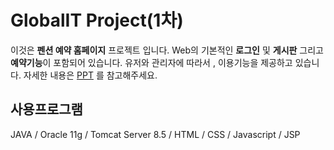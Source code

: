 # GlobalIT Project(1차)
이것은 **펜션 예약 홈페이지** 프로젝트 입니다.
Web의 기본적인 **로그인** 및 **게시판** 그리고 **예약기능**이 포함되어 있습니다.
유저와 관리자에 따라서 , 이용기능을 제공하고 있습니다.
자세한 내용은 [PPT](https://github.com/justyou78/GlobalIT_Project/blob/master/%ED%8E%9C%EC%85%98%20Project%20PPT(%EC%B5%9C%EC%A2%85%EB%B3%B8).pptx) 를 참고해주세요.
## 사용프로그램
JAVA	/ Oracle 11g / Tomcat Server 8.5 / HTML / CSS / Javascript / JSP
